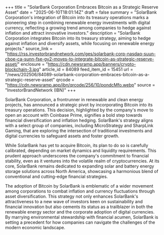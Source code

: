 +++
title = "SolarBank Corporation Embraces Bitcoin as a Strategic Reserve Asset"
date = "2025-06-10T18:01:14Z"
draft = false
summary = "SolarBank Corporation's integration of Bitcoin into its treasury operations marks a pioneering step in combining renewable energy investments with digital currency, reflecting a growing trend among companies to hedge against inflation and attract innovative investors."
description = "SolarBank Corporation integrates Bitcoin into its treasury strategy, aiming to hedge against inflation and diversify assets, while focusing on renewable energy projects."
source_link = "https://rss.investorbrandnetwork.com/ges/solarbank-corp-nasdaq-suun-cboe-ca-sunn-fse-gy2-moves-to-integrate-bitcoin-as-strategic-reserve-asset/"
enclosure = "https://cdn.newsramp.app/banners/crypto-blockchain-3.jpg"
article_id = 84089
feed_item_id = 15451
url = "/news/202506/84089-solarbank-corporation-embraces-bitcoin-as-a-strategic-reserve-asset"
qrcode = "https://cdn.newsramp.app/ibn/qrcode/256/10/pondcMfo.webp"
source = "InvestorBrandNetwork (IBN)"
+++

<p>SolarBank Corporation, a frontrunner in renewable and clean energy projects, has announced a strategic pivot by incorporating Bitcoin into its treasury operations. This decision, highlighted by the company's move to open an account with Coinbase Prime, signifies a bold step towards financial diversification and inflation hedging. SolarBank's strategy aligns with a select group of companies, including MicroStrategy and SharpLink Gaming, that are exploring the intersection of traditional investments and digital currencies to safeguard assets and foster growth.</p><p>While SolarBank has yet to acquire Bitcoin, its plan to do so is carefully calibrated, depending on market dynamics and liquidity requirements. This prudent approach underscores the company's commitment to financial stability, even as it ventures into the volatile realm of cryptocurrencies. At its core, SolarBank remains dedicated to expanding solar and battery energy storage solutions across North America, showcasing a harmonious blend of conventional and cutting-edge financial strategies.</p><p>The adoption of Bitcoin by SolarBank is emblematic of a wider movement among corporations to combat inflation and currency fluctuations through asset diversification. This strategy not only enhances SolarBank's attractiveness to a new wave of investors keen on sustainability and financial innovation but also cements its status as a trailblazer in both the renewable energy sector and the corporate adoption of digital currencies. By marrying environmental stewardship with financial acumen, SolarBank is setting a precedent for how companies can navigate the challenges of the modern economic landscape.</p>